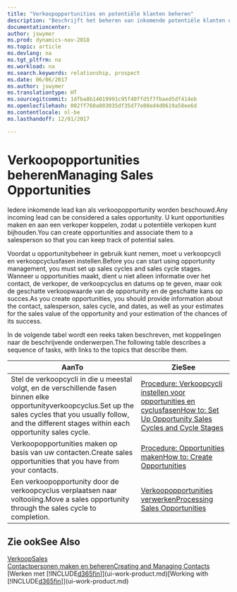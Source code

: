 ```yaml
---
title: "Verkoopopportunities en potentiële klanten beheren"
description: "Beschrijft het beheren van inkomende potentiële klanten of verkoopopportunity's in Dynamics NAV en het koppelen van de opportunity aan een verkoper om toekomstige verkopen te traceren."
documentationcenter: 
author: jswymer
ms.prod: dynamics-nav-2018
ms.topic: article
ms.devlang: na
ms.tgt_pltfrm: na
ms.workload: na
ms.search.keywords: relationship, prospect
ms.date: 06/06/2017
ms.author: jswymer
ms.translationtype: HT
ms.sourcegitcommit: 1dfba8b14019991c95f40ffd5f7fbaed5df414eb
ms.openlocfilehash: 002ff760a803035df35d77e80ed4d0619a58ee6d
ms.contentlocale: nl-be
ms.lasthandoff: 12/01/2017

---
```

# <a name="managing-sales-opportunities"></a><span data-ttu-id="b9d7c-103">Verkoopopportunities beheren</span><span class="sxs-lookup"><span data-stu-id="b9d7c-103">Managing Sales Opportunities</span></span>
<span data-ttu-id="b9d7c-104">Iedere inkomende lead kan als verkoopopportunity worden beschouwd.</span><span class="sxs-lookup"><span data-stu-id="b9d7c-104">Any incoming lead can be considered a sales opportunity.</span></span> <span data-ttu-id="b9d7c-105">U kunt opportunities maken en aan een verkoper koppelen, zodat u potentiële verkopen kunt bijhouden.</span><span class="sxs-lookup"><span data-stu-id="b9d7c-105">You can create opportunities and associate them to a salesperson so that you can keep track of potential sales.</span></span>

<span data-ttu-id="b9d7c-106">Voordat u opportunitybeheer in gebruik kunt nemen, moet u verkoopcycli en verkoopcyclusfasen instellen.</span><span class="sxs-lookup"><span data-stu-id="b9d7c-106">Before you can start using opportunity management, you must set up sales cycles and sales cycle stages.</span></span> <span data-ttu-id="b9d7c-107">Wanneer u opportunities maakt, dient u niet alleen informatie over het contact, de verkoper, de verkoopcyclus en datums op te geven, maar ook de geschatte verkoopwaarde van de opportunity en de geschatte kans op succes.</span><span class="sxs-lookup"><span data-stu-id="b9d7c-107">As you create opportunities, you should provide information about the contact, salesperson, sales cycle, and dates, as well as your estimates for the sales value of the opportunity and your estimation of the chances of its success.</span></span>

<span data-ttu-id="b9d7c-108">In de volgende tabel wordt een reeks taken beschreven, met koppelingen naar de beschrijvende onderwerpen.</span><span class="sxs-lookup"><span data-stu-id="b9d7c-108">The following table describes a sequence of tasks, with links to the topics that describe them.</span></span> 

| <span data-ttu-id="b9d7c-109">Aan</span><span class="sxs-lookup"><span data-stu-id="b9d7c-109">To</span></span> | <span data-ttu-id="b9d7c-110">Zie</span><span class="sxs-lookup"><span data-stu-id="b9d7c-110">See</span></span> |
| --- | --- |
| <span data-ttu-id="b9d7c-111">Stel de verkoopcycli in die u meestal volgt, en de verschillende fasen binnen elke opportunityverkoopcyclus.</span><span class="sxs-lookup"><span data-stu-id="b9d7c-111">Set up the sales cycles that you usually follow, and the different stages within each opportunity sales cycle.</span></span> |[<span data-ttu-id="b9d7c-112">Procedure: Verkoopcycli instellen voor opportunities en cyclusfasen</span><span class="sxs-lookup"><span data-stu-id="b9d7c-112">How to: Set Up Opportunity Sales Cycles and Cycle Stages</span></span>](marketing-how-setup-opportunity-sales-cycles-stages.md) |
| <span data-ttu-id="b9d7c-113">Verkoopopportunities maken op basis van uw contacten.</span><span class="sxs-lookup"><span data-stu-id="b9d7c-113">Create sales opportunities that you have from your contacts.</span></span> |[<span data-ttu-id="b9d7c-114">Procedure: Opportunities maken</span><span class="sxs-lookup"><span data-stu-id="b9d7c-114">How to: Create Opportunities</span></span>](marketing-how-create-opportunities.md) |
| <span data-ttu-id="b9d7c-115">Een verkoopopportunity door de verkoopcyclus verplaatsen naar voltooiing.</span><span class="sxs-lookup"><span data-stu-id="b9d7c-115">Move a sales opportunity through the sales cycle to completion.</span></span> |[<span data-ttu-id="b9d7c-116">Verkoopopportunities verwerken</span><span class="sxs-lookup"><span data-stu-id="b9d7c-116">Processing Sales Opportunities</span></span>](marketing-processing-sales-opportunities.md) |

## <a name="see-also"></a><span data-ttu-id="b9d7c-117">Zie ook</span><span class="sxs-lookup"><span data-stu-id="b9d7c-117">See Also</span></span>
[<span data-ttu-id="b9d7c-118">Verkoop</span><span class="sxs-lookup"><span data-stu-id="b9d7c-118">Sales</span></span>](sales-manage-sales.md)  
[<span data-ttu-id="b9d7c-119">Contactpersonen maken en beheren</span><span class="sxs-lookup"><span data-stu-id="b9d7c-119">Creating and Managing Contacts</span></span>](marketing-contacts.md)  
<span data-ttu-id="b9d7c-120">[Werken met [!INCLUDE[d365fin](includes/d365fin_md.md)]](ui-work-product.md)</span><span class="sxs-lookup"><span data-stu-id="b9d7c-120">[Working with [!INCLUDE[d365fin](includes/d365fin_md.md)]](ui-work-product.md)</span></span>

